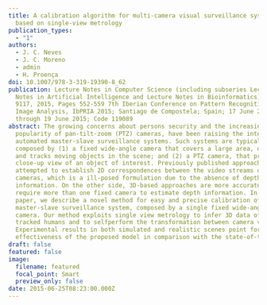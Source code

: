 ```yaml
---
title: A calibration algorithm for multi-camera visual surveillance systems
  based on single-view metrology
publication_types:
  - "1"
authors:
  - J. C. Neves
  - J. C. Moreno
  - admin
  - H. Proença
doi: 10.1007/978-3-319-19390-8_62
publication: Lecture Notes in Computer Science (including subseries Lecture
  Notes in Artificial Intelligence and Lecture Notes in Bioinformatics) Volume
  9117, 2015, Pages 552-559 7th Iberian Conference on Pattern Recognition and
  Image Analysis, IbPRIA 2015; Santiago de Compostela; Spain; 17 June 2015
  through 19 June 2015; Code 119089
abstract: The growing concerns about persons security and the increasing
  popularity of pan-tilt-zoom (PTZ) cameras, have been raising the interest on
  automated master-slave surveillance systems. Such systems are typically
  composed by (1) a fixed wide-angle camera that covers a large area, detects
  and tracks moving objects in the scene; and (2) a PTZ camera, that provides a
  close-up view of an object of interest. Previously published approaches
  attempted to establish 2D correspondences between the video streams of both
  cameras, which is a ill-posed formulation due to the absence of depth
  information. On the other side, 3D-based approaches are more accurate but
  require more than one fixed camera to estimate depth information. In this
  paper, we describe a novel method for easy and precise calibration of a
  master-slave surveillance system, composed by a single fixed wide-angle
  camera. Our method exploits single view metrology to infer 3D data of the
  tracked humans and to selfperform the transformation between camera views.
  Experimental results in both simulated and realistic scenes point for the
  effectiveness of the proposed model in comparison with the state-of-the-art.
draft: false
featured: false
image:
  filename: featured
  focal_point: Smart
  preview_only: false
date: 2015-06-25T08:23:00.000Z
---
```


